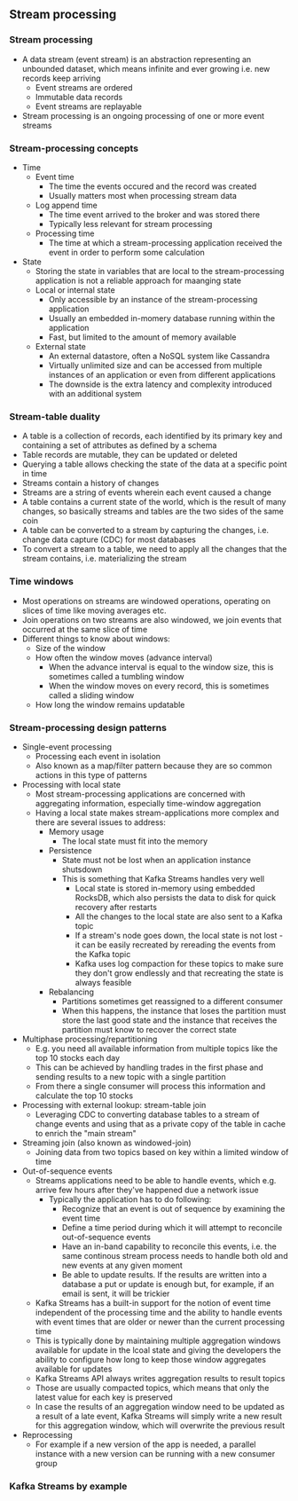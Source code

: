 ## Stream processing

### Stream processing
- A data stream (event stream) is an abstraction representing an unbounded dataset, which means infinite and ever growing i.e. new records keep arriving
    - Event streams are ordered
    - Immutable data records
    - Event streams are replayable
- Stream processing is an ongoing processing of one or more event streams

### Stream-processing concepts
- Time
    - Event time
        - The time the events occured and the record was created
        - Usually matters most when processing stream data
    - Log append time
        - The time event arrived to the broker and was stored there
        - Typically less relevant for stream processing
    - Processing time
        - The time at which a stream-processing application received the event in order to perform some calculation
- State
    - Storing the state in variables that are local to the stream-processing application is not a reliable approach for maanging state
    - Local or internal state
        - Only accessible by an instance of the stream-processing application
        - Usually an embedded in-momery database running within the application
        - Fast, but limited to the amount of memory available
    - External state
        - An external datastore, often a NoSQL system like Cassandra
        - Virtually unlimited size and can be accessed from multiple instances of an application or even from different applications
        - The downside is the extra latency and complexity introduced with an additional system

### Stream-table duality
- A table is a collection of records, each identified by its primary key and containing a set of attributes as defined by a schema
- Table records are mutable, they can be updated or deleted
- Querying a table allows checking the state of the data at a specific point in time
- Streams contain a history of changes
- Streams are a string of events wherein each event caused a change
- A table contains a current state of the world, which is the result of many changes, so basically streams and tables are the two sides of the same coin
- A table can be converted to a stream by capturing the changes, i.e. change data capture (CDC) for most databases
- To convert a stream to a table, we need to apply all the changes that the stream contains, i.e. materializing the stream

### Time windows
- Most operations on streams are windowed operations, operating on slices of time like moving averages etc.
- Join operations on two streams are also windowed, we join events that occurred at the same slice of time
- Different things to know about windows:
    - Size of the window
    - How often the window moves (advance interval)
        - When the advance interval is equal to the window size, this is sometimes called a tumbling window
        - When the window moves on every record, this is sometimes called a sliding window
    - How long the window remains updatable

### Stream-processing design patterns
- Single-event processing
    - Processing each event in isolation
    - Also known as a map/filter pattern because they are so common actions in this type of patterns
- Processing with local state
    - Most stream-processing applications are concerned with aggregating information, especially time-window aggregation
    - Having a local state makes stream-applications more complex and there are several issues to address:
        - Memory usage
            - The local state must fit into the memory
        - Persistence
            - State must not be lost when an application instance shutsdown
            - This is something that Kafka Streams handles very well
                 - Local state is stored in-memory using embedded RocksDB, which also persists the data to disk for quick recovery after restarts
                 - All the changes to the local state are also sent to a Kafka topic
                 - If a stream's node goes down, the local state is not lost - it can be easily recreated by rereading the events from the Kafka topic
                 - Kafka uses log compaction for these topics to make sure they don't grow endlessly and that recreating the state is always feasible
        - Rebalancing
            - Partitions sometimes get reassigned to a different consumer
            - When this happens, the instance that loses the partition must store the last good state and the instance that receives the partition must know to recover the correct state
- Multiphase processing/repartitioning
    - E.g. you need all available information from multiple topics like the top 10 stocks each day
    - This can be achieved by handling trades in the first phase and sending results to a new topic with a single partition
    - From there a single consumer will process this information and calculate the top 10 stocks
- Processing with external lookup: stream-table join
    - Leveraging CDC to converting database tables to a stream of change events and using that as a private copy of the table in cache to enrich the "main stream"
- Streaming join (also known as windowed-join)
    - Joining data from two topics based on key within a limited window of time
- Out-of-sequence events
    - Streams applications need to be able to handle events, which e.g. arrive few hours after they've happened due a network issue
        - Typically the application has to do following:
            - Recognize that an event is out of sequence by examining the event time
            - Define a time period during which it will attempt to reconcile out-of-sequence events
            - Have an in-band capability to reconcile this events, i.e. the same continous stream process needs to handle both old and new events at any given moment
            - Be able to update results. If the results are written into a database a put or update is enough but, for example, if an email is sent, it will be trickier
    - Kafka Streams has a built-in support for the notion of event time independent of the processing time and the ability to handle events with event times that are older or newer than the current processing time
    - This is typically done by maintaining multiple aggregation windows available for update in the lcoal state and giving the developers the ability to configure how long to keep those window aggregates available for updates
    - Kafka Streams API always writes aggregation results to result topics
    - Those are usually compacted topics, which means that only the latest value for each key is preserved
    - In case the results of an aggregation window need to be updated as a result of a late event, Kafka Streams will simply write a new result for this aggregation window, which will overwrite the previous result
- Reprocessing
    - For example if a new version of the app is needed, a parallel instance with a new version can be running with a new consumer group

### Kafka Streams by example

